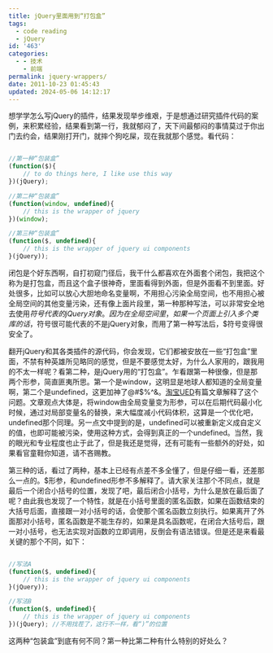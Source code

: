 ```yaml
---
title: jQuery里面用到“打包盒”
tags:
  - code reading
  - jQuery
id: '463'
categories:
  - - 技术
    - 前端
permalink: jquery-wrappers/
date: 2011-10-23 01:45:43
updated: 2024-05-06 14:12:17
---
```


想学学怎么写jQuery的插件，结果发现举步维艰，于是想通过研究插件代码的案例，来积累经验，结果看到第一行，我就郁闷了，天下间最郁闷的事情莫过于你出门去约会，结果刚打开门，就摔个狗吃屎，现在我就那个感觉。看代码：

```javascript

//第一种“包装盒”
(function($){
    // to do things here, I like use this way
})(jQuery);

//第二种“包装盒”
(function(window, undefined){
    // this is the wrapper of jquery
})(window);

//第三种“包装盒”
(function($, undefined){
    // this is the wrapper of jquery ui components
}(jQuery));

```

闭包是个好东西啊，自打初窥门径后，我干什么都喜欢在外面套个闭包，我把这个称为是打包盒，而且这个盒子很神奇，里面看得到外面，但是外面看不到里面。好处很多，比如可以放心大胆地命名变量啊，不用担心污染全局空间，也不用担心被全局空间的其他变量污染，还有像上面片段里，第一种那种写法，可以非常安全地去使用$符号代表的jQuery对象。因为在全局空间里，如果一个页面上引入多个类库的话，$符号很可能代表的不是jQuery对象，而用了第一种写法后，$符号变得很安全了。

翻开jQuery和其各类插件的源代码，你会发现，它们都被安放在一些“打包盒”里面，不禁有种英雄所见略同的感觉，但是不要感觉太好，为什么人家用的，跟我用的不太一样呢？看第二种，是jQuery用的“打包盒”。乍看跟第一种很像，但是那两个形参，简直匪夷所思。第一个是window，这明显是地球人都知道的全局变量啊，第二个是undefined，这更加神了@#$%^&。[淘宝UED](http://ued.alipay.com/wd/2010/05/17/using-window-and-undefined-as-parameter-in-closure/)有篇文章解释了这个问题。文章观点大体是，将window由全局变量变为形参，可以在后期代码最小化时候，通过对局部变量名的替换，来大幅度减小代码体积，这算是一个优化吧，undefined那个同理。另一点文中提到的是，undefined可以被重新定义成自定义的值，也即可能被污染，使用这种方式，会得到真正的一个undefined。当然，我的眼光和专业程度也止于此了，但是我还是觉得，还有可能有一些额外的好处，如果看官童鞋你知道，请不吝赐教。

第三种的话，看过了两种，基本上已经有点差不多全懂了，但是仔细一看，还差那么一点的。$形参，和undefined形参不多解释了。请大家关注那个不同点，就是最后一个闭合小括号的位置，发现了吧，最后闭合小括号，为什么是放在最后面了呢？由此我也发现了一个特性，就是在小括号里面的匿名函数，如果在函数结束的大括号后面，直接跟一对小括号的话，会使那个匿名函数立刻执行。如果离开了外面那对小括号，匿名函数是不能生存的，如果是具名函数呢，在闭合大括号后，跟一对小括号，也无法实现对函数的立即调用，反倒会有语法错误。但是还是来看最关键的那个不同，如下：

```javascript

//写法A
(function($, undefined){
    // this is the wrapper of jquery ui components
}(jQuery)); 

//写法B
(function($, undefined){
    // this is the wrapper of jquery ui components
})(jQuery); //不用找茬了，这行不一样，看“)”的位置

```

这两种“包装盒”到底有何不同？第一种比第二种有什么特别的好处么？
